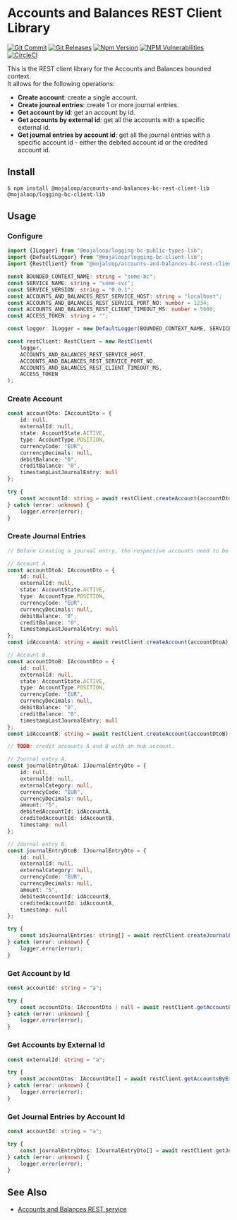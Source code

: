# Accounts and Balances REST Client Library

[![Git Commit](https://img.shields.io/github/last-commit/mojaloop/accounts-and-balances-bc.svg?style=flat)](https://github.com/mojaloop/accounts-and-balances-bc/commits/main)
[![Git Releases](https://img.shields.io/github/release/mojaloop/accounts-and-balances-bc.svg?style=flat)](https://github.com/mojaloop/accounts-and-balances-bc/releases)
[![Npm Version](https://img.shields.io/npm/v/@mojaloop/accounts-and-balances-bc-rest-client-lib.svg?style=flat)](https://www.npmjs.com/package/@mojaloop/accounts-and-balances-bc-rest-client-lib)
[![NPM Vulnerabilities](https://img.shields.io/snyk/vulnerabilities/npm/@mojaloop/accounts-and-balances-bc-rest-client-lib.svg?style=flat)](https://www.npmjs.com/package/@mojaloop/accounts-and-balances-bc-rest-client-lib)
[![CircleCI](https://circleci.com/gh/mojaloop/accounts-and-balances-bc.svg?style=svg)](https://circleci.com/gh/mojaloop/accounts-and-balances-bc)

This is the REST client library for the Accounts and Balances bounded context.  
It allows for the following operations:
- **Create account**: create a single account.
- **Create journal entries**: create 1 or more journal entries.
- **Get account by id**: get an account by id.
- **Get accounts by external id**: get all the accounts with a specific external id.
- **Get journal entries by account id**: get all the journal entries with a specific account id - either the debited account id or the credited account id.

## Install
```shell
$ npm install @mojaloop/accounts-and-balances-bc-rest-client-lib @mojaloop/logging-bc-client-lib
```

## Usage

### Configure
```typescript
import {ILogger} from "@mojaloop/logging-bc-public-types-lib";
import {DefaultLogger} from "@mojaloop/logging-bc-client-lib";
import {RestClient} from "@mojaloop/accounts-and-balances-bc-rest-client-lib";

const BOUNDED_CONTEXT_NAME: string = "some-bc";
const SERVICE_NAME: string = "some-svc";
const SERVICE_VERSION: string = "0.0.1";
const ACCOUNTS_AND_BALANCES_REST_SERVICE_HOST: string = "localhost";
const ACCOUNTS_AND_BALANCES_REST_SERVICE_PORT_NO: number = 1234;
const ACCOUNTS_AND_BALANCES_REST_CLIENT_TIMEOUT_MS: number = 5000;
const ACCESS_TOKEN: string = "";

const logger: ILogger = new DefaultLogger(BOUNDED_CONTEXT_NAME, SERVICE_NAME, SERVICE_VERSION);

const restClient: RestClient = new RestClient(
    logger,
    ACCOUNTS_AND_BALANCES_REST_SERVICE_HOST,
    ACCOUNTS_AND_BALANCES_REST_SERVICE_PORT_NO,
    ACCOUNTS_AND_BALANCES_REST_CLIENT_TIMEOUT_MS,
    ACCESS_TOKEN
);
```

### Create Account
```typescript
const accountDto: IAccountDto = {
    id: null,
    externalId: null,
    state: AccountState.ACTIVE,
    type: AccountType.POSITION,
    currencyCode: "EUR",
    currencyDecimals: null,
    debitBalance: "0",
    creditBalance: "0",
    timestampLastJournalEntry: null
};

try {
    const accountId: string = await restClient.createAccount(accountDto);
} catch (error: unknown) {
    logger.error(error);
}
```

### Create Journal Entries
```typescript
// Before creating a journal entry, the respective accounts need to be created.

// Account A.
const accountDtoA: IAccountDto = {
    id: null,
    externalId: null,
    state: AccountState.ACTIVE,
    type: AccountType.POSITION,
    currencyCode: "EUR",
    currencyDecimals: null,
    debitBalance: "0",
    creditBalance: "0",
    timestampLastJournalEntry: null
};
const idAccountA: string = await restClient.createAccount(accountDtoA);

// Account B.
const accountDtoB: IAccountDto = {
    id: null,
    externalId: null,
    state: AccountState.ACTIVE,
    type: AccountType.POSITION,
    currencyCode: "EUR",
    currencyDecimals: null,
    debitBalance: "0",
    creditBalance: "0",
    timestampLastJournalEntry: null
};
const idAccountB: string = await restClient.createAccount(accountDtoB);

// TODO: credit accounts A and B with an hub account.

// Journal entry A.
const journalEntryDtoA: IJournalEntryDto = {
    id: null,
    externalId: null,
    externalCategory: null,
    currencyCode: "EUR",
    currencyDecimals: null,
    amount: "5",
    debitedAccountId: idAccountA,
    creditedAccountId: idAccountB,
    timestamp: null
};

// Journal entry B.
const journalEntryDtoB: IJournalEntryDto = {
    id: null,
    externalId: null,
    externalCategory: null,
    currencyCode: "EUR",
    currencyDecimals: null,
    amount: "5",
    debitedAccountId: idAccountB,
    creditedAccountId: idAccountA,
    timestamp: null
};

try {
    const idsJournalEntries: string[] = await restClient.createJournalEntries([journalEntryDtoA, journalEntryDtoB]);
} catch (error: unknown) {
    logger.error(error);
}
```

### Get Account by Id
```typescript
const accountId: string = "a";

try {
    const accountDto: IAccountDto | null = await restClient.getAccountById(accountId);
} catch (error: unknown) {
    logger.error(error);
}
```

### Get Accounts by External Id
```typescript
const externalId: string = "a";

try {
    const accountDtos: IAccountDto[] = await restClient.getAccountsByExternalId(externalId);
} catch (error: unknown) {
    logger.error(error);
}
```

### Get Journal Entries by Account Id
```typescript
const accountId: string = "a";

try {
    const journalEntryDtos: IJournalEntryDto[] = await restClient.getJournalEntriesByAccountId(accountId);
} catch (error: unknown) {
    logger.error(error);
}
```

## See Also
- [Accounts and Balances REST service](https://github.com/mojaloop/accounts-and-balances-bc/tree/main/packages/rest-svc)
